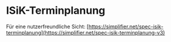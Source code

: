 # ISiK-Terminplanung

Für eine nutzerfreundliche Sicht: [https://simplifier.net/spec-isik-terminplanung](https://simplifier.net/spec-isik-terminplanung-v3)
